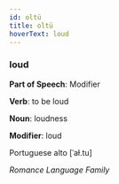 ```yaml
---
id: oltü
title: oltü
hoverText: loud
---
```


### loud

**Part of Speech**: Modifier

**Verb**: to be loud

**Noun**: loudness

**Modifier**: loud

Portuguese alto [ˈaɫ.tu]

*Romance Language Family*